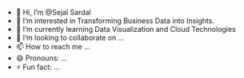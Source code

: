 - 👋 Hi, I’m @Sejal Sardal
- 👀 I’m interested in Transforming Business Data into Insights.
- 🌱 I’m currently learning Data Visualization and Cloud Technologies
- 💞️ I’m looking to collaborate on ...
- 📫 How to reach me ...
- 😄 Pronouns: ...
- ⚡ Fun fact: ...

<!---
SejalDS/SejalDS is a ✨ special ✨ repository because its `README.md` (this file) appears on your GitHub profile.
You can click the Preview link to take a look at your changes.
--->
